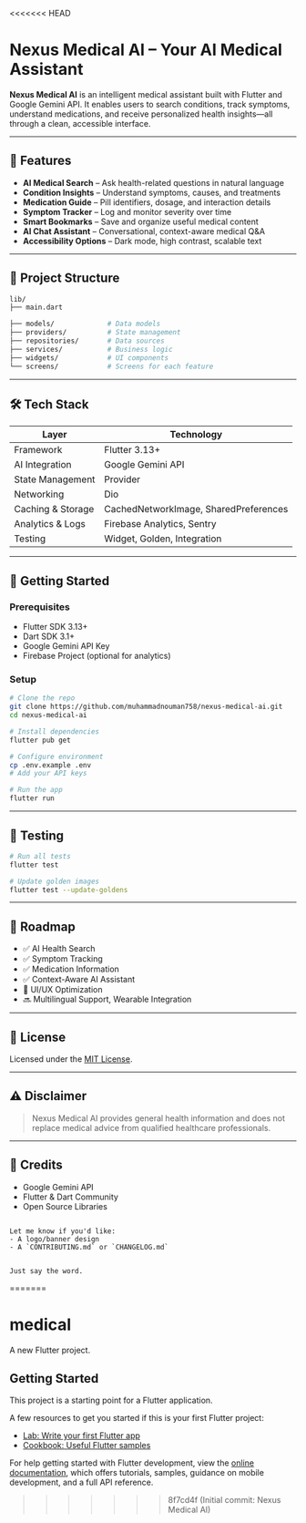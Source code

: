 <<<<<<< HEAD

# Nexus Medical AI – Your AI Medical Assistant

**Nexus Medical AI** is an intelligent medical assistant built with Flutter and Google Gemini API. It enables users to search conditions, track symptoms, understand medications, and receive personalized health insights—all through a clean, accessible interface.

---

## 🧠 Features

- **AI Medical Search** – Ask health-related questions in natural language  
- **Condition Insights** – Understand symptoms, causes, and treatments  
- **Medication Guide** – Pill identifiers, dosage, and interaction details  
- **Symptom Tracker** – Log and monitor severity over time  
- **Smart Bookmarks** – Save and organize useful medical content  
- **AI Chat Assistant** – Conversational, context-aware medical Q&A  
- **Accessibility Options** – Dark mode, high contrast, scalable text  

---

## 🧱 Project Structure

```bash
lib/
├── main.dart

├── models/             # Data models
├── providers/          # State management
├── repositories/       # Data sources
├── services/           # Business logic
├── widgets/            # UI components
└── screens/            # Screens for each feature

````

---

## 🛠️ Tech Stack

| Layer             | Technology                            |
| ----------------- | ------------------------------------- |
| Framework         | Flutter 3.13+                         |
| AI Integration    | Google Gemini API                     |
| State Management  | Provider                              |
| Networking        | Dio                                   |
| Caching & Storage | CachedNetworkImage, SharedPreferences |
| Analytics & Logs  | Firebase Analytics, Sentry            |
| Testing           | Widget, Golden, Integration           |

---

## 🚀 Getting Started

### Prerequisites

* Flutter SDK 3.13+
* Dart SDK 3.1+
* Google Gemini API Key
* Firebase Project (optional for analytics)

### Setup

```bash
# Clone the repo
git clone https://github.com/muhammadnouman758/nexus-medical-ai.git
cd nexus-medical-ai

# Install dependencies
flutter pub get

# Configure environment
cp .env.example .env
# Add your API keys

# Run the app
flutter run
```

---

## 🧪 Testing

```bash
# Run all tests
flutter test

# Update golden images
flutter test --update-goldens
```

---

## 📌 Roadmap

* ✅ AI Health Search
* ✅ Symptom Tracking
* ✅ Medication Information
* ✅ Context-Aware AI Assistant
* 🔄 UI/UX Optimization
* 🔜 Multilingual Support, Wearable Integration

---

## 📄 License

Licensed under the [MIT License](LICENSE).

---

## ⚠️ Disclaimer

> Nexus Medical AI provides general health information and does not replace medical advice from qualified healthcare professionals.

---

## 🙌 Credits

* Google Gemini API
* Flutter & Dart Community
* Open Source Libraries

```

Let me know if you'd like:
- A logo/banner design
- A `CONTRIBUTING.md` or `CHANGELOG.md`


Just say the word.
```
=======
# medical

A new Flutter project.

## Getting Started

This project is a starting point for a Flutter application.

A few resources to get you started if this is your first Flutter project:

- [Lab: Write your first Flutter app](https://docs.flutter.dev/get-started/codelab)
- [Cookbook: Useful Flutter samples](https://docs.flutter.dev/cookbook)

For help getting started with Flutter development, view the
[online documentation](https://docs.flutter.dev/), which offers tutorials,
samples, guidance on mobile development, and a full API reference.
>>>>>>> 8f7cd4f (Initial commit: Nexus Medical AI)
